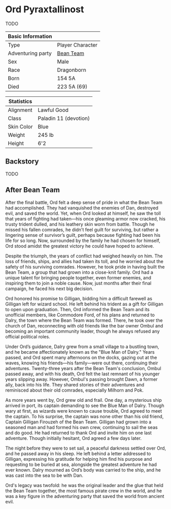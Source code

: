 # Ord Pyraxtallinost

TODO

| Basic Information | |
| - | - |
| Type | Player Character |
| Adventuring party | [Bean Team](bean_team.md) |
| Sex | Male |
| Race | Dragonborn |
| Born | 154 5A |
| Died | 223 5A (69) |

| Statistics | |
| - | - |
| Alignment | Lawful Good |
| Class | Paladin 11 (devotion) |
| Skin Color | Blue |
| Weight | 245 lb |
| Height | 6'2 |

## Backstory

TODO

## After Bean Team

After the final battle, Ord felt a deep sense of pride in what the Bean Team had accomplished. They had vanquished the enemies of Dan, destroyed evil, and saved the world. Yet, when Ord looked at himself, he saw the toll that years of fighting had taken—his once gleaming armor now cracked, his trusty trident dulled, and his leathery skin worn from battle. Though he missed his fallen comrades, he didn’t feel guilt for surviving, but rather a lingering sense of survivor’s guilt, perhaps because fighting had been his life for so long. Now, surrounded by the family he had chosen for himself, Ord stood amidst the greatest victory he could have hoped to achieve.

Despite the triumph, the years of conflict had weighed heavily on him. The loss of friends, ships, and allies had taken its toll, and he worried about the safety of his surviving comrades. However, he took pride in having built the Bean Team, a group that had grown into a close-knit family. Ord had a unique talent for bringing people together, even former enemies, and inspiring them to join a noble cause. Now, just months after their final campaign, he faced his next big decision.

Ord honored his promise to Gilligan, bidding him a difficult farewell as Gilligan left for wizard school. He left behind his trident as a gift for Gilligan to open upon graduation. Then, Ord informed the Bean Team and its unofficial members, like Commodore Ford, of his plans and returned to Dalry, the town where the Bean Team was formed. There, he took over the church of Dan, reconnecting with old friends like the bar owner Ombul and becoming an important community leader, though he always refused any official political roles.

Under Ord’s guidance, Dalry grew from a small village to a bustling town, and he became affectionately known as the "Blue Man of Dalry." Years passed, and Ord spent many afternoons on the docks, gazing out at the waves, knowing his friends—his family—were out there, continuing their adventures. Twenty-three years after the Bean Team's conclusion, Ombul passed away, and with his death, Ord felt the last remnant of his younger years slipping away. However, Ombul's passing brought Dawn, a former ally, back into his life. They shared stories of their adventures and reminisced about their old comrades, especially Milhorn and Pok.

As more years went by, Ord grew old and frail. One day, a mysterious ship arrived in port, its captain demanding to see the Blue Man of Dalry. Though wary at first, as wizards were known to cause trouble, Ord agreed to meet the captain. To his surprise, the captain was none other than his old friend, Captain Gilligan Firouzeh of the Bean Team. Gilligan had grown into a seasoned man and had formed his own crew, continuing to sail the seas and do good. He had returned to thank Ord and invite him on one last adventure. Though initially hesitant, Ord agreed a few days later.

The night before they were to set sail, a peaceful darkness settled over Ord, and he passed away in his sleep. He left behind a letter addressed to Gilligan, expressing his gratitude for helping him find his purpose and requesting to be buried at sea, alongside the greatest adventure he had ever known. Dalry mourned as Ord’s body was carried to the ship, and he was cast into the sea to be with Dan.

Ord's legacy was twofold: he was the original leader and the glue that held the Bean Team together, the most famous pirate crew in the world, and he was a key figure in the adventuring party that saved the world from ancient evil.

